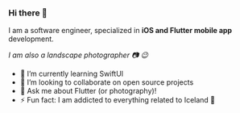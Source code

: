 ### Hi there 👋

I am a software engineer, specialized in __iOS and Flutter mobile app__ development.

_I am also a landscape photographer 📷 😉_

- 🌱 I’m currently learning SwiftUI
- 👯 I’m looking to collaborate on open source projects
- 💬 Ask me about Flutter (or photography)!
- ⚡ Fun fact: I am addicted to everything related to Iceland 🥶
